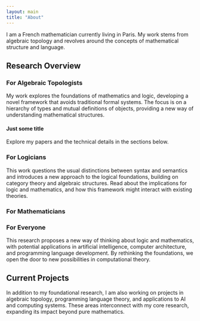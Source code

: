 ```yaml
---
layout: main
title: "About"
---
```

I am a French mathematician currently living in Paris. My work stems from algebraic topology and revolves around the concepts of mathematical structure and language. 

## Research Overview

### For Algebraic Topologists
My work explores the foundations of mathematics and logic, developing a novel framework that avoids traditional formal systems. The focus is on a hierarchy of types and mutual definitions of objects, providing a new way of understanding mathematical structures.
#### Just some title
Explore my papers and the technical details in the sections below.

### For Logicians
This work questions the usual distinctions between syntax and semantics and introduces a new approach to the logical foundations, building on category theory and algebraic structures.
Read about the implications for logic and mathematics, and how this framework might interact with existing theories.

### For Mathematicians

### For Everyone
This research proposes a new way of thinking about logic and mathematics, with potential applications in artificial intelligence, computer architecture, and programming language development. By rethinking the foundations, we open the door to new possibilities in computational theory.

## Current Projects
In addition to my foundational research, I am also working on projects in algebraic topology, programming language theory, and applications to AI and computing systems. These areas interconnect with my core research, expanding its impact beyond pure mathematics.


